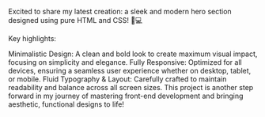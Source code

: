 Excited to share my latest creation: a sleek and modern hero section designed using pure HTML and CSS! 📐💻

Key highlights:

Minimalistic Design: A clean and bold look to create maximum visual impact, focusing on simplicity and elegance.
Fully Responsive: Optimized for all devices, ensuring a seamless user experience whether on desktop, tablet, or mobile.
Fluid Typography & Layout: Carefully crafted to maintain readability and balance across all screen sizes.
This project is another step forward in my journey of mastering front-end development and bringing aesthetic, functional designs to life!

